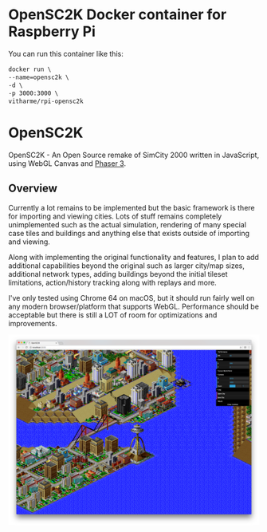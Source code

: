 # OpenSC2K Docker container for Raspberry Pi

You can run this container like this:

```
docker run \
--name=opensc2k \
-d \
-p 3000:3000 \
vitharme/rpi-opensc2k
```

# OpenSC2K
OpenSC2K - An Open Source remake of SimCity 2000 written in JavaScript, using WebGL Canvas and [Phaser 3](https://github.com/photonstorm/phaser/).

## Overview
Currently a lot remains to be implemented but the basic framework is there for importing and viewing cities. Lots of stuff remains completely unimplemented such as the actual simulation, rendering of many special case tiles and buildings and anything else that exists outside of importing and viewing.

Along with implementing the original functionality and features, I plan to add additional capabilities beyond the original such as larger city/map sizes, additional network types, adding buildings beyond the initial tileset limitations, action/history tracking along with replays and more.

I've only tested using Chrome 64 on macOS, but it should run fairly well on any modern browser/platform that supports WebGL. Performance should be acceptable but there is still a LOT of room for optimizations and improvements.

![Screenshot](https://raw.githubusercontent.com/solipsist01/dockerfiles/master/OpenSC2K/screenshots/1.png)
